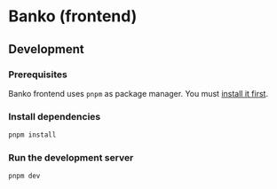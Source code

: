 # Banko (frontend)

## Development

### Prerequisites

Banko frontend uses `pnpm` as package manager. You must [install it first](https://pnpm.io/installation).

### Install dependencies

```bash
pnpm install
```

### Run the development server

```bash
pnpm dev
```
